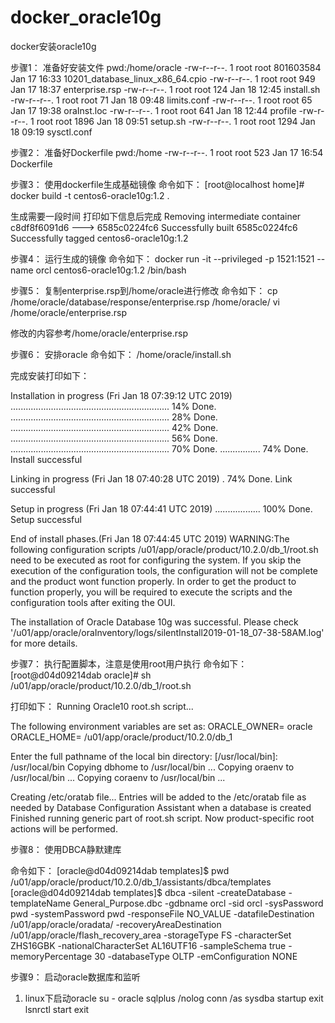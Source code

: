 # docker_oracle10g
docker安装oracle10g


步骤1：
准备好安装文件
pwd:/home/oracle
-rw-r--r--. 1 root root 801603584 Jan 17 16:33 10201_database_linux_x86_64.cpio
-rw-r--r--. 1 root root       949 Jan 17 18:37 enterprise.rsp
-rw-r--r--. 1 root root       124 Jan 18 12:45 install.sh
-rw-r--r--. 1 root root        71 Jan 18 09:48 limits.conf
-rw-r--r--. 1 root root        65 Jan 17 19:38 oraInst.loc
-rw-r--r--. 1 root root       641 Jan 18 12:44 profile
-rw-r--r--. 1 root root      1896 Jan 18 09:51 setup.sh
-rw-r--r--. 1 root root      1294 Jan 18 09:19 sysctl.conf


步骤2：
准备好Dockerfile
pwd:/home
-rw-r--r--. 1 root root     523 Jan 17 16:54 Dockerfile


步骤3：
使用dockerfile生成基础镜像
命令如下：
[root@localhost home]# docker build -t centos6-oracle10g:1.2 .

生成需要一段时间
打印如下信息后完成
Removing intermediate container c8df8f6091d6
 ---> 6585c0224fc6
Successfully built 6585c0224fc6
Successfully tagged centos6-oracle10g:1.2



步骤4：
运行生成的镜像
命令如下：
docker run -it --privileged -p 1521:1521 --name orcl centos6-oracle10g:1.2 /bin/bash

步骤5：
复制enterprise.rsp到/home/oracle进行修改
命令如下：
cp /home/oracle/database/response/enterprise.rsp /home/oracle/
vi /home/oracle/enterprise.rsp

修改的内容参考/home/oracle/enterprise.rsp



步骤6：
安排oracle
命令如下：
/home/oracle/install.sh

完成安装打印如下：

Installation in progress (Fri Jan 18 07:39:12 UTC 2019)
...............................................................  14% Done.
...............................................................  28% Done.
...............................................................  42% Done.
...............................................................  56% Done.
...............................................................  70% Done.
................                                                 74% Done.
Install successful

Linking in progress (Fri Jan 18 07:40:28 UTC 2019)
.                                                                74% Done.
Link successful

Setup in progress (Fri Jan 18 07:44:41 UTC 2019)
..................                                              100% Done.
Setup successful

End of install phases.(Fri Jan 18 07:44:45 UTC 2019)
WARNING:The following configuration scripts
/u01/app/oracle/product/10.2.0/db_1/root.sh
need to be executed as root for configuring the system. If you skip the execution of the configuration tools, the configuration will not be complete and the product wont function properly. In order to get the product to function properly, you will be required to execute the scripts and the configuration tools after exiting the OUI.

The installation of Oracle Database 10g was successful.
Please check '/u01/app/oracle/oraInventory/logs/silentInstall2019-01-18_07-38-58AM.log' for more details.

步骤7：
执行配置脚本，注意是使用root用户执行
命令如下：
[root@d04d09214dab oracle]# sh /u01/app/oracle/product/10.2.0/db_1/root.sh

打印如下：
Running Oracle10 root.sh script...

The following environment variables are set as:
    ORACLE_OWNER= oracle
    ORACLE_HOME=  /u01/app/oracle/product/10.2.0/db_1

Enter the full pathname of the local bin directory: [/usr/local/bin]: /usr/local/bin
   Copying dbhome to /usr/local/bin ...
   Copying oraenv to /usr/local/bin ...
   Copying coraenv to /usr/local/bin ...


Creating /etc/oratab file...
Entries will be added to the /etc/oratab file as needed by
Database Configuration Assistant when a database is created
Finished running generic part of root.sh script.
Now product-specific root actions will be performed.



步骤8：
使用DBCA静默建库

命令如下：
[oracle@d04d09214dab templates]$ pwd
/u01/app/oracle/product/10.2.0/db_1/assistants/dbca/templates
[oracle@d04d09214dab templates]$ dbca -silent -createDatabase -templateName General_Purpose.dbc -gdbname orcl -sid orcl -sysPassword pwd -systemPassword pwd -responseFile NO_VALUE -datafileDestination /u01/app/oracle/oradata/ -recoveryAreaDestination /u01/app/oracle/flash_recovery_area -storageType FS -characterSet ZHS16GBK -nationalCharacterSet AL16UTF16 -sampleSchema true -memoryPercentage 30 -databaseType OLTP -emConfiguration NONE

步骤9：
启动oracle数据库和监听

1. linux下启动oracle 
su - oracle 
sqlplus /nolog 
conn /as sysdba 
startup 
exit 
lsnrctl start 
exit 






